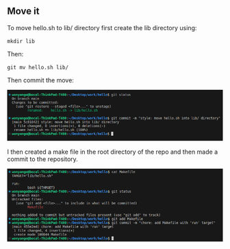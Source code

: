 ## Move it

To move hello.sh to lib/ directory first create the lib directory using:

```console
mkdir lib
```
Then:

```console
git mv hello.sh lib/
```
Then commit the move:

![](moveit.png)

I then created a make file in the root directory of the repo and then made a commit to the repository.

![](makefile.png)